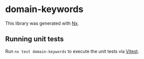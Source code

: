 # domain-keywords

This library was generated with [Nx](https://nx.dev).

## Running unit tests

Run `nx test domain-keywords` to execute the unit tests via [Vitest](https://vitest.dev/).
